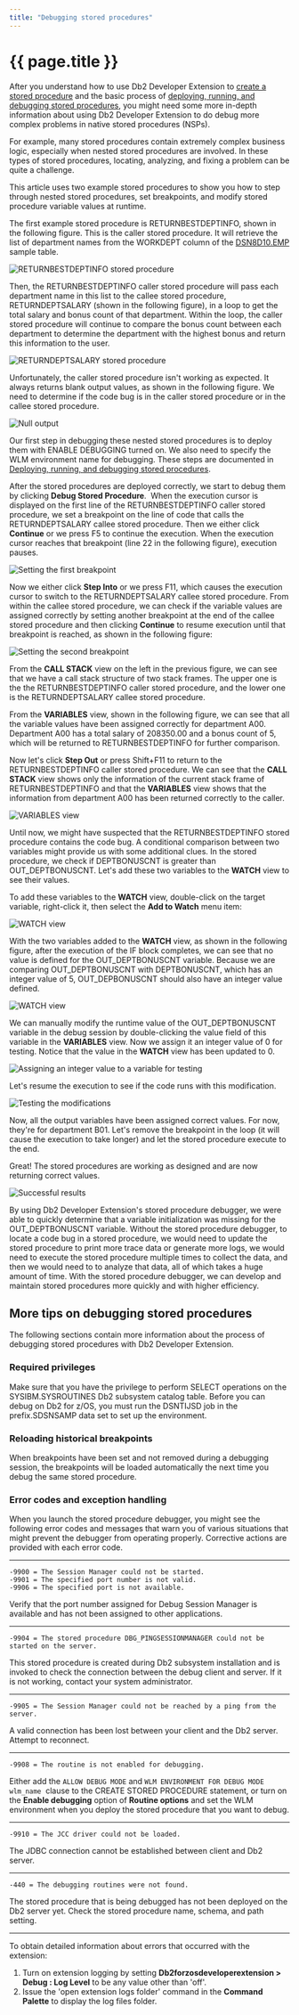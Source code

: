 ```yaml
---
title: "Debugging stored procedures"
---
```


# {{ page.title }}

After you understand how to use Db2 Developer Extension to [create a stored procedure]({{site.baseurl}}/docs/working-with-stored-procedures/creating-stored-procedures.html) and the basic process of [deploying, running, and debugging stored procedures]({{site.baseurl}}/docs/working-with-stored-procedures/deploying-running-and-debugging-stored-procedures-basics.html), you might need some more in-depth information about using Db2 Developer Extension to do  debug more complex problems in native stored procedures (NSPs).

For example, many stored procedures contain extremely complex business logic, especially when nested stored procedures are involved. In these types of stored procedures, locating, analyzing, and fixing a problem can be quite a challenge. 

This article uses two example stored procedures to show you how to step through nested stored procedures, set breakpoints, and modify stored procedure variable values at runtime.  

The first example stored procedure is RETURNBESTDEPTINFO, shown in the following figure. This is the caller stored procedure. It will retrieve the list of department names from the WORKDEPT column of the [DSN8D10.EMP](https://www.ibm.com/docs/en/db2-for-zos/13?topic=tables-employee-table-dsn8d10emp) sample table. 

![RETURNBESTDEPTINFO stored procedure]({{site.baseurl}}/assets/images/debug-nsp-returnbestdeptinfo.png)

Then, the RETURNBESTDEPTINFO caller stored procedure will pass each department name in this list to the callee stored procedure, RETURNDEPTSALARY (shown in the following figure), in a loop to get the total salary and bonus count of that department. Within the loop, the caller stored procedure will continue to compare the bonus count between each department to determine the department with the highest bonus and return this information to the user.

![RETURNDEPTSALARY stored procedure]({{site.baseurl}}/assets/images/debug-nsp-returndeptsalary.png)

Unfortunately, the caller stored procedure isn't working as expected. It always returns blank output values, as shown in the following figure. We need to determine if the code bug is in the caller stored procedure or in the callee stored procedure.

![Null output]({{site.baseurl}}/assets/images/debug-nsp-blank-output.gif)

Our first step in debugging these nested stored procedures is to deploy them with ENABLE DEBUGGING turned on. We also need to specify the WLM environment name for debugging. These steps are documented in [Deploying, running, and debugging stored procedures]({{site.baseurl}}/docs/working-with-stored-procedures/deploying-running-and-debugging-stored-procedures-basics.html).


After the stored procedures are deployed correctly, we start to debug them by clicking **Debug Stored Procedure**.  When the execution cursor is displayed on the first line of the RETURNBESTDEPTINFO caller stored procedure, we set a breakpoint on the line of code that calls the RETURNDEPTSALARY callee stored procedure. Then we either click **Continue** or we press F5 to continue the execution. When the execution cursor reaches that breakpoint (line 22 in the following figure), execution pauses.

![Setting the first breakpoint]({{site.baseurl}}/assets/images/debug-nsp-set-first-breakpoint.gif)

Now we either click **Step Into** or we press F11, which causes the execution cursor to switch to the RETURNDEPTSALARY callee stored procedure. From within the callee stored procedure, we can check if the variable values are assigned correctly by setting another breakpoint at the end of the callee stored procedure and then clicking **Continue** to resume execution until that breakpoint is reached, as shown in the following figure:

![Setting the second breakpoint]({{site.baseurl}}/assets/images/debug-nsp-set-second-breakpoint.png)

From the **CALL STACK** view on the left in the previous figure, we can see that we have a call stack structure of two stack frames. The upper one is the the RETURNBESTDEPTINFO caller stored procedure, and the lower one is the RETURNDEPTSALARY callee stored procedure.

From the **VARIABLES** view, shown in the following figure, we can see that all the variable values have been assigned correctly for department A00. Department A00 has a total salary of 208350.00 and a bonus count of 5, which will be returned to RETURNBESTDEPTINFO for further comparison.

Now let's click **Step Out** or press Shift+F11 to return to the RETURNBESTDEPTINFO caller stored procedure. We can see that the **CALL STACK** view shows only the information of the current stack frame of RETURNBESTDEPTINFO and that the **VARIABLES** view shows that the information from department A00 has been returned correctly to the caller.

![VARIABLES view]({{site.baseurl}}/assets/images/debug-nsp-variables-view.gif)

Until now, we might have suspected that the RETURNBESTDEPTINFO stored procedure contains the code bug. A conditional comparison between two variables might provide us with some additional clues. In the stored procedure, we check if DEPTBONUSCNT is greater than OUT_DEPTBONUSCNT. Let's add these two variables to the **WATCH** view to see their values.

To add these variables to the **WATCH** view, double-click on the target variable, right-click it, then select the **Add to Watch** menu item:

![WATCH view]({{site.baseurl}}/assets/images/debug-nsp-watch-view-1.gif)

With the two variables added to the **WATCH** view, as shown in the following figure, after the execution of the IF block completes, we can see that no value is defined for the OUT_DEPTBONUSCNT variable. Because we are comparing OUT_DEPTBONUSCNT with DEPTBONUSCNT, which has an integer value of 5, OUT_DEPBONUSCNT should also have an integer value defined.

![WATCH view]({{site.baseurl}}/assets/images/debug-nsp-watch-view-2.png)

We can manually modify the runtime value of the OUT_DEPTBONUSCNT variable in the debug session by double-clicking the value field of this variable in the **VARIABLES** view. Now we assign it an integer value of 0 for testing. Notice that the value in the **WATCH** view has been updated to 0.

![Assigning an integer value to a variable for testing]({{site.baseurl}}/assets/images/debug-nsp-assign-integer.gif)

Let's resume the execution to see if the code runs with this modification.

![Testing the modifications]({{site.baseurl}}/assets/images/debug-nsp-test.gif)

Now, all the output variables have been assigned correct values. For now, they're for department B01. Let's remove the breakpoint in the loop (it will cause the execution to take longer) and let the stored procedure execute to the end.   

Great! The stored procedures are working as designed and are now returning correct values.

![Successful results]({{site.baseurl}}/assets/images/debug-nsp-successful-results.gif)

By using Db2 Developer Extension's stored procedure debugger, we were able to quickly determine that a variable initialization was missing for the OUT_DEPTBONUSCNT variable. Without the stored procedure debugger, to locate a code bug in a stored procedure, we would need to update the stored procedure to print more trace data or generate more logs, we would need to execute the stored procedure multiple times to collect the data, and then we would need to to analyze that data, all of which takes a huge amount of time. With the stored procedure debugger, we can develop and maintain stored procedures more quickly and with higher efficiency.

## More tips on debugging stored procedures

The following sections contain more information about the process of debugging stored procedures with Db2 Developer Extension.

### Required privileges

Make sure that you have the privilege to perform SELECT operations on the SYSIBM.SYSROUTINES Db2 subsystem catalog table. Before you can debug on Db2 for z/OS, you must run the DSNTIJSD job in the prefix.SDSNSAMP data set to set up the environment.

### Reloading historical breakpoints

When breakpoints have been set and not removed during a debugging session, the breakpoints will be loaded automatically the next time you debug the same stored procedure.

### Error codes and exception handling

When you launch the stored procedure debugger, you might see the following error codes and messages that warn you of various situations that might prevent the debugger from operating properly. Corrective actions are provided with each error code.

-----

```
-9900 = The Session Manager could not be started.
-9901 = The specified port number is not valid.
-9906 = The specified port is not available.
```
Verify that the port number assigned for Debug Session Manager is available and has not been assigned to other applications.

-----

```
-9904 = The stored procedure DBG_PINGSESSIONMANAGER could not be started on the server.
```
This stored procedure is created during Db2 subsystem installation and is invoked to check the connection between the debug client and server. If it is not working, contact your system administrator.

-----

```
-9905 = The Session Manager could not be reached by a ping from the server.
```
A valid connection has been lost between your client and the Db2 server. Attempt to reconnect.

-----

```
-9908 = The routine is not enabled for debugging.
```
Either add the `ALLOW DEBUG MODE` and `WLM ENVIRONMENT FOR DEBUG MODE wlm_name`  clause to the CREATE STORED PROCEDURE statement, or turn on the **Enable debugging** option of **Routine options** and set the WLM environment when you deploy the stored procedure that you want to debug.

-----

```
-9910 = The JCC driver could not be loaded.
```
The JDBC connection cannot be established between client and Db2 server.

-----

```
-440 = The debugging routines were not found.
```
The stored procedure that is being debugged has not been deployed on the Db2 server yet. Check the stored procedure name, schema, and path setting.

-----

To obtain detailed information about errors that occurred with the extension:
1. Turn on extension logging by setting **Db2forzosdeveloperextension > Debug : Log Level** to be any value other than 'off'.
2. Issue the 'open extension logs folder' command in the **Command Palette** to display the log files folder.

